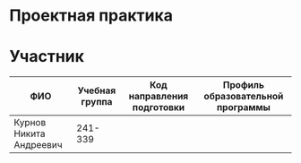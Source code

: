 # Проектная практика
# Участник
| ФИО | Учебная группа | Код направления подготовки | Профиль образовательной программы |
| --- | -------------- | -------------------------- | --------------------------------- |
| Курнов Никита Андреевич | 241-339 | 

